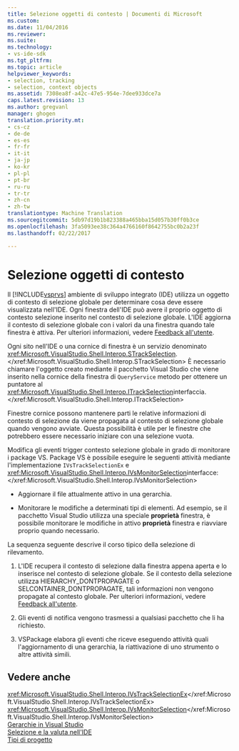 ```yaml
---
title: Selezione oggetti di contesto | Documenti di Microsoft
ms.custom: 
ms.date: 11/04/2016
ms.reviewer: 
ms.suite: 
ms.technology:
- vs-ide-sdk
ms.tgt_pltfrm: 
ms.topic: article
helpviewer_keywords:
- selection, tracking
- selection, context objects
ms.assetid: 7308ea8f-a42c-47e5-954e-7dee933dce7a
caps.latest.revision: 13
ms.author: gregvanl
manager: ghogen
translation.priority.mt:
- cs-cz
- de-de
- es-es
- fr-fr
- it-it
- ja-jp
- ko-kr
- pl-pl
- pt-br
- ru-ru
- tr-tr
- zh-cn
- zh-tw
translationtype: Machine Translation
ms.sourcegitcommit: 5db97d19b1b823388a465bba15d057b30ff0b3ce
ms.openlocfilehash: 3fa5093ee38c364a4766160f8642755bc0b2a23f
ms.lasthandoff: 02/22/2017

---
```

# <a name="selection-context-objects"></a>Selezione oggetti di contesto
Il [!INCLUDE[vsprvs](../../code-quality/includes/vsprvs_md.md)] ambiente di sviluppo integrato (IDE) utilizza un oggetto di contesto di selezione globale per determinare cosa deve essere visualizzata nell'IDE. Ogni finestra dell'IDE può avere il proprio oggetto di contesto selezione inserito nel contesto di selezione globale. L'IDE aggiorna il contesto di selezione globale con i valori da una finestra quando tale finestra è attiva. Per ulteriori informazioni, vedere [Feedback all'utente](../../extensibility/internals/feedback-to-the-user.md).  
  
 Ogni sito nell'IDE o una cornice di finestra è un servizio denominato <xref:Microsoft.VisualStudio.Shell.Interop.STrackSelection>.</xref:Microsoft.VisualStudio.Shell.Interop.STrackSelection> È necessario chiamare l'oggetto creato mediante il pacchetto Visual Studio che viene inserito nella cornice della finestra di `QueryService` metodo per ottenere un puntatore al <xref:Microsoft.VisualStudio.Shell.Interop.ITrackSelection>interfaccia.</xref:Microsoft.VisualStudio.Shell.Interop.ITrackSelection>  
  
 Finestre cornice possono mantenere parti le relative informazioni di contesto di selezione da viene propagata al contesto di selezione globale quando vengono avviate. Questa possibilità è utile per le finestre che potrebbero essere necessario iniziare con una selezione vuota.  
  
 Modifica gli eventi trigger contesto selezione globale in grado di monitorare i package VS. Package VS è possibile eseguire le seguenti attività mediante l'implementazione `IVsTrackSelectionEx` e <xref:Microsoft.VisualStudio.Shell.Interop.IVsMonitorSelection>interfacce:</xref:Microsoft.VisualStudio.Shell.Interop.IVsMonitorSelection>  
  
-   Aggiornare il file attualmente attivo in una gerarchia.  
  
-   Monitorare le modifiche a determinati tipi di elementi. Ad esempio, se il pacchetto Visual Studio utilizza una speciale **proprietà** finestra, è possibile monitorare le modifiche in attivo **proprietà** finestra e riavviare proprio quando necessario.  
  
 La sequenza seguente descrive il corso tipico della selezione di rilevamento.  
  
1.  L'IDE recupera il contesto di selezione dalla finestra appena aperta e lo inserisce nel contesto di selezione globale. Se il contesto della selezione utilizza HIERARCHY_DONTPROPAGATE o SELCONTAINER_DONTPROPAGATE, tali informazioni non vengono propagate al contesto globale. Per ulteriori informazioni, vedere [Feedback all'utente](../../extensibility/internals/feedback-to-the-user.md).  
  
2.  Gli eventi di notifica vengono trasmessi a qualsiasi pacchetto che li ha richiesto.  
  
3.  VSPackage elabora gli eventi che riceve eseguendo attività quali l'aggiornamento di una gerarchia, la riattivazione di uno strumento o altre attività simili.  
  
## <a name="see-also"></a>Vedere anche  
 <xref:Microsoft.VisualStudio.Shell.Interop.IVsTrackSelectionEx></xref:Microsoft.VisualStudio.Shell.Interop.IVsTrackSelectionEx>   
 <xref:Microsoft.VisualStudio.Shell.Interop.IVsMonitorSelection></xref:Microsoft.VisualStudio.Shell.Interop.IVsMonitorSelection>   
 [Gerarchie in Visual Studio](../../extensibility/internals/hierarchies-in-visual-studio.md)   
 [Selezione e la valuta nell'IDE](../../extensibility/internals/selection-and-currency-in-the-ide.md)   
 [Tipi di progetto](../../extensibility/internals/project-types.md)
